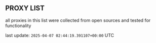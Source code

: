 ## PROXY LIST

all proxies in this list were collected from open sources and tested for functionality

last update: `2025-04-07 02:44:19.391107+00:00` UTC